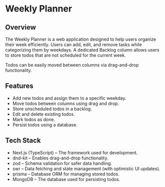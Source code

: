 # Weekly Planner

## Overview

The Weekly Planner is a web application designed to help users organize their week efficiently. Users can add, edit, and remove tasks while categorizing them by weekdays. A dedicated Backlog column allows users to store todos that are not scheduled for the current week.

Todos can be easily moved between columns via drag-and-drop functionality.

## Features

- Add new todos and assign them to a specific weekday.
- Move todos between columns using drag and drop.
- Store unscheduled todos in a backlog.
- Edit and delete existing todos.
- Mark todos as done.
- Persist todos using a database.

## Tech Stack

- Next.js (TypeScript) – The framework used for development.
- dnd-kit – Enables drag-and-drop functionality.
- zod – Schema validation for safer data handling.
- swr – Data fetching and state management (with optimistic UI updates).
- prisma – Database ORM for managing stored todos.
- MongoDB – The database used for persisting todos.
